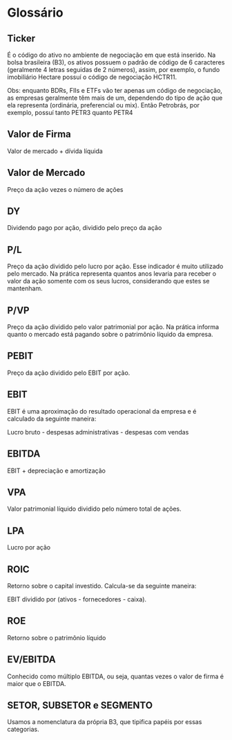 # Glossário

## Ticker

É o código do ativo no ambiente de negociação em que está inserido. Na bolsa brasileira (B3), os ativos possuem o padrão de código de 6 caracteres (geralmente 4 letras seguidas de 2 números), assim, por exemplo, o fundo imobiliário Hectare possuí o código de negociação HCTR11.

Obs: enquanto BDRs, FIIs e ETFs vão ter apenas um código de negociação, as empresas geralmente têm mais de um, dependendo do tipo de ação que ela representa (ordinária, preferencial ou mix). Então Petrobrás, por exemplo, possuí tanto PETR3 quanto PETR4

## Valor de Firma

Valor de mercado + dívida líquida

## Valor de Mercado

Preço da ação vezes o número de ações


## DY

Dividendo pago por ação, dividido pelo preço da ação


## P/L

Preço da ação dividido pelo lucro por ação. Esse indicador é muito utilizado pelo mercado. Na prática representa quantos anos levaria para receber o valor da ação somente com os seus lucros, considerando que estes se mantenham.

## P/VP

Preço da ação dividido pelo valor patrimonial por ação. Na prática informa quanto o mercado está pagando sobre o patrimônio líquido da empresa.

## PEBIT

Preço da ação dividido pelo EBIT por ação.

## EBIT

EBIT é uma aproximação do resultado operacional da empresa e é calculado da seguinte maneira:

Lucro bruto - despesas administrativas - despesas com vendas

## EBITDA

EBIT + depreciação e amortização

## VPA

Valor patrimonial líquido dividido pelo número total de ações.


## LPA

Lucro por ação


## ROIC

Retorno sobre o capital investido. Calcula-se da seguinte maneira:

EBIT dividido por (ativos - fornecedores - caixa).


## ROE

Retorno sobre o patrimônio líquido


## EV/EBITDA

Conhecido como múltiplo EBITDA, ou seja, quantas vezes o valor de firma é maior que o EBITDA.

## SETOR, SUBSETOR e SEGMENTO

Usamos a nomenclatura da própria B3, que tipifica papéis por essas categorias.

